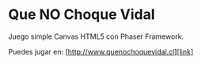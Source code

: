 Que NO Choque Vidal
==============

Juego simple Canvas HTML5 con Phaser Framework.

Puedes jugar en: [http://www.quenochoquevidal.cl][link]


[link]: http://www.quenochoquevidal.cl
